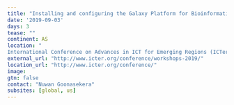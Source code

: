```yaml
---
title: "Installing and configuring the Galaxy Platform for Bioinformatics data analysis"
date: '2019-09-03'
days: 3
tease: ""
continent: AS
location: "
International Conference on Advances in ICT for Emerging Regions (ICTer), Colombo, Sri Lanka"
external_url: "http://www.icter.org/conference/workshops-2019/"
location_url: "http://www.icter.org/conference/"
image: 
gtn: false
contact: "Nuwan Goonasekera"
subsites: [global, us]
---
```

